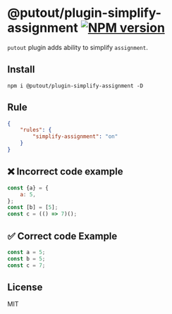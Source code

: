 # @putout/plugin-simplify-assignment [![NPM version][NPMIMGURL]][NPMURL]

[NPMIMGURL]: https://img.shields.io/npm/v/@putout/plugin-simplify-assignment.svg?style=flat&longCache=true
[NPMURL]: https://npmjs.org/package/@putout/plugin-simplify-assignment "npm"

`putout` plugin adds ability to simplify `assignment`.

## Install

```
npm i @putout/plugin-simplify-assignment -D
```

## Rule

```json
{
    "rules": {
        "simplify-assignment": "on"
    }
}
```

## ❌ Incorrect code example

```js
const {a} = {
    a: 5,
};
const [b] = [5];
const c = (() => 7)();
```

## ✅ Correct code Example

```js
const a = 5;
const b = 5;
const c = 7;
```

## License

MIT
